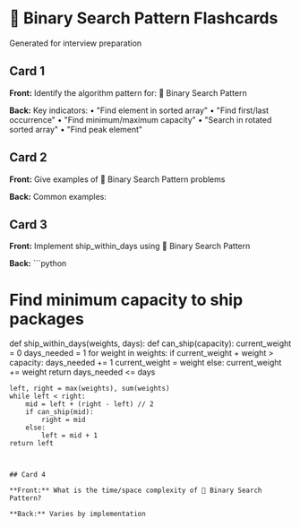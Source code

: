 # 🔢 Binary Search Pattern Flashcards

Generated for interview preparation


## Card 1

**Front:** Identify the algorithm pattern for: 🔢 Binary Search Pattern

**Back:** Key indicators:
• "Find element in sorted array"
• "Find first/last occurrence"
• "Find minimum/maximum capacity"
• "Search in rotated sorted array"
• "Find peak element"


## Card 2

**Front:** Give examples of 🔢 Binary Search Pattern problems

**Back:** Common examples:



## Card 3

**Front:** Implement ship_within_days using 🔢 Binary Search Pattern

**Back:** ```python
# Find minimum capacity to ship packages
def ship_within_days(weights, days):
    def can_ship(capacity):
        current_weight = 0
        days_needed = 1
        for weight in weights:
            if current_weight + weight > capacity:
                days_needed += 1
                current_weight = weight
            else:
                current_weight += weight
        return days_needed <= days
    
    left, right = max(weights), sum(weights)
    while left < right:
        mid = left + (right - left) // 2
        if can_ship(mid):
            right = mid
        else:
            left = mid + 1
    return left
```


## Card 4

**Front:** What is the time/space complexity of 🔢 Binary Search Pattern?

**Back:** Varies by implementation

